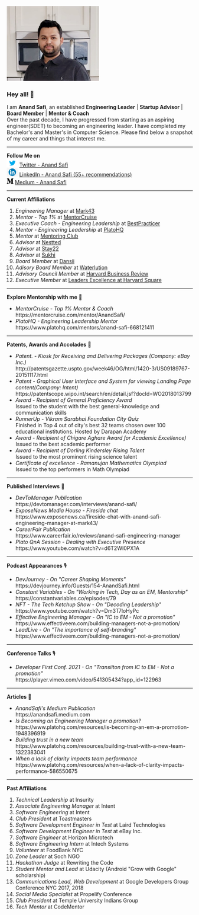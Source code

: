 <img src="https://github.com/anandsafi/anandsafi/blob/main/Anand%20Photo.jpg" width="250px">

### Hey all! 👋
I am **Anand Safi**, an established **Engineering Leader** | **Startup Advisor** | **Board Member** | **Mentor & Coach** <br>
Over the past decade, I have progressed from starting as an aspiring engineer(SDET) to becoming an engineering leader. I have completed my Bachelor's and Master's in Computer Science. Please find below a snapshot of my career and things that interest me.

<hr />

**Follow Me on** <br>
<img src="https://github.com/anandsafi/anandsafi/blob/main/twitter%20icon.png" width="30px">   [Twitter - Anand Safi](https://twitter.com/anandsafi)<br>
<img src="https://github.com/anandsafi/anandsafi/blob/main/linkedin%20icon.jpeg" width="30px"> [LinkedIn - Anand Safi (55+ recommendations)](https://www.linkedin.com/in/anandsafi/)<br>
<img src="https://github.com/anandsafi/anandsafi/blob/main/medium%20icon.png" width="18px"> [Medium - Anand Safi](https://anandsafi.medium.com)<br>

<hr />

**Current Affiliations** <br>

1. *Engineering Manager* at [Mark43](https://www.mark43.com)<br>
2. *Mentor - Top 1%* at [MentorCruise](https://mentorcruise.com/mentor/AnandSafi/)<br>
3. *Executive Coach - Engineering Leadership* at [BestPracticer](https://www.bestpracticer.com)<br>
4. *Mentor - Engineering Leadership* at [PlatoHQ](https://www.platohq.com/mentors/anand-safi-668121411)<br>
5. *Mentor* at [Mentoring Club](https://www.mentoring-club.com/the-mentors/anand-safi)<br>
6. *Advisor* at [Nestted](https://www.nestted.com/)<br>
7. *Advisor* at [Stay22](https://www.stay22.com)<br>
8. *Advisor* at [Sukhi](https://www.thesukhiproject.com)<br>
9. *Board Member* at [Dansii](https://www.instagram.com/dansii.inc)<br>
10. *Adisory Board Member* at [Waterlution](https://www.waterlution.org)<br>
11. *Advisory Council Member* at [Harvard Business Review](https://www.hbr.org)<br>
12. *Executive Member* at [Leaders Excellence at Harvard Square](https://www.leadersexcellence.com)<br>

<hr />

**Explore Mentorship with me** 🤝 <br>

<ul>
  <li>
    <i>MentorCruise - Top 1% Mentor & Coach</i> <br>
    https://mentorcruise.com/mentor/AnandSafi/
  </li>

  <li>
    <i>PlatoHQ - Engineering Leadership Mentor</i> <br>
    https://www.platohq.com/mentors/anand-safi-668121411
  </li>
</ul>

<hr />

**Patents, Awards and Accolades** 🤝 <br>

<ul>
  <li>
    <i>Patent. - Kiosk for Receiving and Delivering Packages (Company: eBay Inc.)</i> <br>
    http://patentsgazette.uspto.gov/week46/OG/html/1420-3/US09189767-20151117.html
  </li>

  <li>
    <i>Patent - Graphical User Interface and System for viewing Landing Page content(Company: Intent)</i> <br>
    https://patentscope.wipo.int/search/en/detail.jsf?docId=WO2018013799
  </li>

  <li>
    <i>Award - Recipient of General Proficiency Award</i><br>
     Issued to the student with the best general-knowledge and communication skills
  </li>

  <li>
    <i>RunnerUp - Vikram Sarabhai Foundation City Quiz</i> <br>
    Finished in Top 4 out of city's best 32 teams chosen over 100 educational institutions. Hosted by Darapan Academy
  </li>

  <li>
    <i>Award - Recipient of Chigare Aghare Award for Academic Excellence)</i> <br>
    Issued to the best academic performer
  </li>

  <li>
    <i>Award - Recipient of Dorling Kindersley Rising Talent</i> <br>
    Issued to the most prominent rising science talent 
  </li>

  <li>
    <i>Certificate of excellence - Ramanujan Mathematics Olympiad</i> <br>
    Issued to the top performers in Math Olympiad
  </li>
</ul>

<hr />

**Published Interviews** 🎤 <br>

<ul>
  <li>
    <i>DevToManager Publication</i> <br>
    https://devtomanager.com/interviews/anand-safi/
  </li>

  <li>
    <i>ExposeNews Media House - Fireside chat</i> <br>
    https://www.exposenews.ca/fireside-chat-with-anand-safi-engineering-manager-at-mark43/
  </li>

  <li>
    <i>CareerFair Publication</i> <br>
    https://www.careerfair.io/reviews/anand-safi-engineering-manager
  </li>

  <li>
    <i>Plato QnA Session - Dealing with Executive Presence</i> <br>
    https://www.youtube.com/watch?v=d6T2WI0PX1A
  </li>
</ul>

<hr />

**Podcast Appearances** 🎙️ <br>

<ul>
  <li>
    <i>DevJourney - On "Career Shaping Moments"</i> <br>
    https://devjourney.info/Guests/154-AnandSafi.html
  </li>

  <li>
    <i>Constant Variables - On "Working in Tech, Day as an EM, Mentorship"</i> <br>
    https://constantvariables.co/episodes/79
  </li>

  <li>
    <i>NFT - The Tech Ketchup Show - On "Decoding Leadership"</i> <br>
    https://www.youtube.com/watch?v=Dm3T7loHyPc
  </li>

  <li>
    <i>Effective Engineering Manager - On "IC to EM - Not a promotion"</i> <br>
    https://www.effectiveem.com/building-managers-not-a-promotion/
  </li>

 <li>
    <i>LeadLive - On "The importance of self-branding"</i> <br>
    https://www.effectiveem.com/building-managers-not-a-promotion/
  </li>
</ul>

<hr />

**Conference Talks** 🎙️ <br>

<ul>
  <li>
    <i>Developer First Conf. 2021 - On "Transiiton from IC to EM - Not a promotion"</i> <br>
    https://player.vimeo.com/video/541305434?app_id=122963
  </li>
</ul>

<hr />

**Articles** 📝 <br>

<ul>
  <li>
    <i>AnandSafi's Medium Publication</i> <br>
    https://anandsafi.medium.com
  </li>

  <li>
    <i>Is Becoming an Engineering Manager a promotion?</i> <br>
    https://www.platohq.com/resources/is-becoming-an-em-a-promotion-1948396919
  </li>

  <li>
    <i>Building trust in a new team</i> <br>
    https://www.platohq.com/resources/building-trust-with-a-new-team-1322383041
  </li>

  <li>
    <i>When a lack of clarity impacts team performance</i> <br>
    https://www.platohq.com/resources/when-a-lack-of-clarity-impacts-performance-586550675
  </li>
</ul>

<hr /> 

**Past Affiliations** <br>

1. *Technical Leadership* at Insurity<br>
2. *Associate Engineering Manager* at Intent<br>
3. *Software Engineering* at Intent<br>
4. *Club President* at Toastmasters<br>
5. *Software Development Engineer in Test* at Laird Technologies<br>
6. *Software Development Engineer in Test* at eBay Inc.<br>
7. *Software Engineer* at Horizon Microtech<br>
8. *Software Engineering Intern* at Intech Systems<br>
9. *Volunteer* at FoodBank NYC<br>
10. *Zone Leader* at Soch NGO<br>
11. *Hackathon Judge* at Rewriting the Code<br>
12. *Student Mentor and Lead* at Udacity (Android "Grow with Google" scholarship)<br>
13. *Communications Lead, Web Development* at Google Developers Group Conference NYC 2017, 2018<br>
14. *Social Media Specialist* at Propelify Conference<br>
15. *Club President* at Temple University Indians Group<br>
16. *Tech Mentor* at CodeMentor
